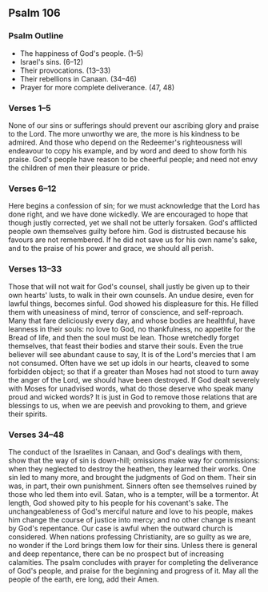 ## Psalm 106

### Psalm Outline

- The happiness of God's people. (1–5)
- Israel's sins. (6–12)
- Their provocations. (13–33)
- Their rebellions in Canaan. (34–46)
- Prayer for more complete deliverance. (47, 48)

### Verses 1–5

None of our sins or sufferings should prevent our ascribing glory and praise to the Lord. The more unworthy we are, the more is his kindness to be admired. And those who depend on the Redeemer's righteousness will endeavour to copy his example, and by word and deed to show forth his praise. God's people have reason to be cheerful people; and need not envy the children of men their pleasure or pride.

### Verses 6–12

Here begins a confession of sin; for we must acknowledge that the Lord has done right, and we have done wickedly. We are encouraged to hope that though justly corrected, yet we shall not be utterly forsaken. God's afflicted people own themselves guilty before him. God is distrusted because his favours are not remembered. If he did not save us for his own name's sake, and to the praise of his power and grace, we should all perish.

### Verses 13–33

Those that will not wait for God's counsel, shall justly be given up to their own hearts' lusts, to walk in their own counsels. An undue desire, even for lawful things, becomes sinful. God showed his displeasure for this. He filled them with uneasiness of mind, terror of conscience, and self-reproach. Many that fare deliciously every day, and whose bodies are healthful, have leanness in their souls: no love to God, no thankfulness, no appetite for the Bread of life, and then the soul must be lean. Those wretchedly forget themselves, that feast their bodies and starve their souls. Even the true believer will see abundant cause to say, It is of the Lord's mercies that I am not consumed. Often have we set up idols in our hearts, cleaved to some forbidden object; so that if a greater than Moses had not stood to turn away the anger of the Lord, we should have been destroyed. If God dealt severely with Moses for unadvised words, what do those deserve who speak many proud and wicked words? It is just in God to remove those relations that are blessings to us, when we are peevish and provoking to them, and grieve their spirits.

### Verses 34–48

The conduct of the Israelites in Canaan, and God's dealings with them, show that the way of sin is down-hill; omissions make way for commissions: when they neglected to destroy the heathen, they learned their works. One sin led to many more, and brought the judgments of God on them. Their sin was, in part, their own punishment. Sinners often see themselves ruined by those who led them into evil. Satan, who is a tempter, will be a tormentor. At length, God showed pity to his people for his covenant's sake. The unchangeableness of God's merciful nature and love to his people, makes him change the course of justice into mercy; and no other change is meant by God's repentance. Our case is awful when the outward church is considered. When nations professing Christianity, are so guilty as we are, no wonder if the Lord brings them low for their sins. Unless there is general and deep repentance, there can be no prospect but of increasing calamities. The psalm concludes with prayer for completing the deliverance of God's people, and praise for the beginning and progress of it. May all the people of the earth, ere long, add their Amen.

